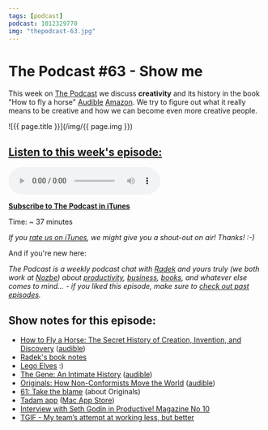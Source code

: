```yaml
---
tags: [podcast]
podcast: 1012329770
img: "thepodcast-63.jpg"
---
```


# The Podcast #63 - Show me

This week on [The Podcast][p] we discuss **creativity** and its history in the book "How to fly a horse"  [Audible](https://www.audible.com/pd/B00RY75S18?tag=sliwinski-20) [Amazon](https://www.amazon.com/dp/0385538596?tag=sliwinski-20). We try to figure out what it really means to be creative and how we can become even more creative people.

<!--More-->

![{{ page.title }}](/img/{{ page.img }})

## [Listen to this week's episode:][e]

<audio controls>
<source src="https://files.nozbe.com/podcast/063.mp3" type="audio/mpeg">
</audio>

**[Subscribe to The Podcast in iTunes][i]**

Time: ~ 37 minutes

*If you [rate us on iTunes][i], we might give you a shout-out on air! Thanks! :-)*

And if you're new here:

*The Podcast is a weekly podcast chat with [Radek][r] and yours truly (we both work at [Nozbe][n]) about [productivity](/productivity), [business](/business), [books](/books), and whatever else comes to mind… - if you liked this episode, make sure to [check out past episodes](/podcast).*

## Show notes for this episode:

  * [How to Fly a Horse: The Secret History of Creation, Invention, and Discovery](https://www.amazon.com/How-Fly-Horse-Invention-Discovery/dp/0804170061?tag=radexio-20) ([audible](http://www.audible.com/pd/Science-Technology/How-to-Fly-a-Horse-Audiobook/B00RY75S18?tag=radexio-20))
  * [Radek's book notes](http://radex.io/books/how-to-fly-a-horse/)
  * [Lego Elves](http://www.lego.com/en-us/elves) :)
  * [The Gene: An Intimate History](https://www.amazon.com/Gene-Intimate-History-Siddhartha-Mukherjee/dp/1476733503?tag=radexio-20) ([audible](http://www.audible.com/pd/Science-Technology/The-Gene-Audiobook/B01D3BXK5O?tag=radexio-20))
  * [Originals: How Non-Conformists Move the World](https://www.amazon.com/Originals-How-Non-Conformists-Move-World/dp/0525429565?tag=radexio-20) ([audible](http://www.audible.com/pd/Business/Originals-Audiobook/B01A7Q6672?tag=radexio-20))
  * [61: Take the blame](http://thepodcast.fm/episodes/61) (about Originals)
  * [Tadam app](http://tadamapp.com/) ([Mac App Store](https://itunes.apple.com/us/app/tadam/id531349534?mt=12))
  * [Interview with Seth Godin in Productive! Magazine No 10](http://productivemag.com/10/interview-with-seth-godin)
  * [TGIF - My team’s attempt at working less, but better](https://nooffice.org/tgif-my-teams-attempt-at-working-less-but-better-360cd61de2f8#.ap8lbw1rn)

[e]: http://thepodcast.fm/episodes/63

[p]: https://michael.gratis/thepodcastfm
[n]: https://nozbe.com/?a=mike
[r]: https://michael.gratis/radex
[i]: https://michael.gratis/thepodcast
[r]: http://radex.io